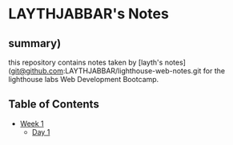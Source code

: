#  LAYTHJABBAR's Notes
## summary)
this repository contains notes taken by  [layth's notes](git@github.com:LAYTHJABBAR/lighthouse-web-notes.git for the lighthouse labs Web Development Bootcamp.

## Table of Contents
* [Week 1](/Week_1)
  * [Day 1](/Week_1/Day_1)

